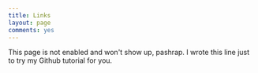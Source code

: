 ```yaml
---
title: Links
layout: page
comments: yes
---
```


This page is not enabled and won't show up, pashrap. I wrote this line just to try my Github tutorial for you.

